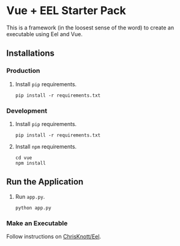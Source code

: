# Vue + EEL Starter Pack

This is a framework (in the loosest sense of the word) to create an executable using Eel and Vue.

## Installations

### Production

1. Install `pip` requirements.

       pip install -r requirements.txt

### Development

1. Install `pip` requirements.

       pip install -r requirements.txt

2. Install `npm` requirements.

       cd vue 
       npm install

## Run the Application

1. Run `app.py`.

       python app.py

### Make an Executable

Follow instructions on [ChrisKnott/Eel](https://github.com/ChrisKnott/Eel#building-distributable-binary-with-pyinstaller).
